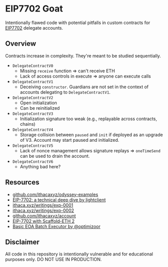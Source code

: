 # EIP7702 Goat

Intentionally flawed code with potential pitfalls in custom contracts for [EIP7702](https://eips.ethereum.org/EIPS/eip-7702) delegate accounts.

## Overview

Contracts increase in complexity. They're meant to be studied sequentially.

- `DelegateContractV0`
    - Missing `receive` function => can't receive ETH
    - Lack of access controls in execute => anyone can execute calls
- `DelegateContractV1`
    - Deceiving `constructor`. Guardians are not set in the context of accounts delegating to `DelegateContractV1`.
- `DelegateContractV2`
    - Open initialization
    - Can be reinitialized
- `DelegateContractV3`
    - Initialization signature too weak (e.g., replayable across contracts, chains)
- `DelegateContractV4`
    - Storage collision between `paused` and `init` if deployed as an upgrade of V3. Account may start paused and initialized.
- `DelegateContractV5`
    - Lack of nonce management allows signature replays => `oneTimeSend` can be used to drain the account.
- `DelegateContractV6`
    - Anything bad here?

## Resources

- [github.com/ithacaxyz/odyssey-examples](https://github.com/ithacaxyz/odyssey-examples)
- [EIP-7702: a technical deep dive by lightclient](https://www.youtube.com/watch?v=_k5fKlKBWV4)
- [ithaca.xyz/writings/exp-0001](https://www.ithaca.xyz/writings/exp-0001)
- [ithaca.xyz/writings/exp-0002](https://www.ithaca.xyz/writings/exp-0002)
- [github.com/ithacaxyz/account](https://github.com/ithacaxyz/account)
- [EIP-7702 with Scaffold-ETH 2](https://github.com/azf20/seven-seven-zero-two)
- [Basic EOA Batch Executor by @optimizoor](https://x.com/optimizoor/status/1878140195989819586)

## Disclaimer

All code in this repository is intentionally vulnerable and for educational purposes only. DO NOT USE IN PRODUCTION.
